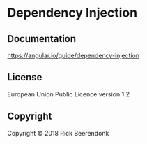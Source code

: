 # Dependency Injection

## Documentation

https://angular.io/guide/dependency-injection

## License

European Union Public Licence version 1.2

## Copyright

Copyright © 2018 Rick Beerendonk
